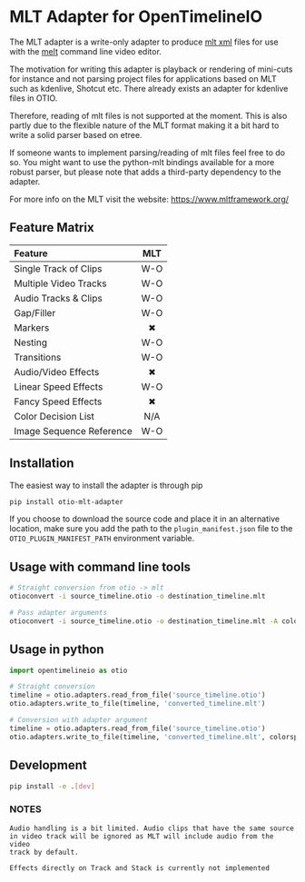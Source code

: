 # MLT Adapter for OpenTimelineIO 

The MLT adapter is a write-only adapter to produce 
[mlt xml](https://www.mltframework.org/docs/mltxml/) files
for use with the [melt](https://www.mltframework.org/docs/melt/) command line 
video editor.

The motivation for writing this adapter is playback or
rendering of mini-cuts for instance and not parsing project files for
applications based on MLT such as kdenlive, Shotcut etc.
There already exists an adapter for kdenlive files in OTIO.

Therefore, reading of mlt files is not supported at the moment.
This is also partly due to the flexible nature of the MLT format making it a
bit hard to write a solid parser based on etree.

If someone wants to implement parsing/reading of mlt files feel free to do so.
You might want to use the python-mlt bindings available for a more robust
parser, but please note that adds a third-party dependency to the adapter.

For more info on the MLT visit the website: https://www.mltframework.org/

## Feature Matrix
| Feature                 | MLT |
| :---------------------- | :-: |
|Single Track of Clips    | W-O |
|Multiple Video Tracks    | W-O |
|Audio Tracks & Clips     | W-O |
|Gap/Filler               | W-O |
|Markers                  |  ✖  |
|Nesting                  | W-O |
|Transitions              | W-O |
|Audio/Video Effects      |  ✖  |
|Linear Speed Effects     | W-O |
|Fancy Speed Effects      |  ✖  |
|Color Decision List      | N/A |
|Image Sequence Reference | W-O |


## Installation
The easiest way to install the adapter is through pip
```bash
pip install otio-mlt-adapter
```
If you choose to download the source code and place it in an alternative 
location, make sure you add the path to the `plugin_manifest.json` file to
the `OTIO_PLUGIN_MANIFEST_PATH` environment variable. 

## Usage with command line tools
```bash
# Straight conversion from otio -> mlt
otioconvert -i source_timeline.otio -o destination_timeline.mlt

# Pass adapter arguments
otioconvert -i source_timeline.otio -o destination_timeline.mlt -A colorspace=709
```

## Usage in python
```python
import opentimelineio as otio

# Straight conversion
timeline = otio.adapters.read_from_file('source_timeline.otio')
otio.adapters.write_to_file(timeline, 'converted_timeline.mlt')

# Conversion with adapter argument
timeline = otio.adapters.read_from_file('source_timeline.otio')
otio.adapters.write_to_file(timeline, 'converted_timeline.mlt', colorspace=709)
```

## Development
```bash
pip install -e .[dev]
```

### NOTES
    Audio handling is a bit limited. Audio clips that have the same source
    in video track will be ignored as MLT will include audio from the video
    track by default.

    Effects directly on Track and Stack is currently not implemented
